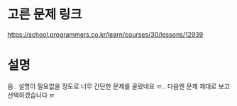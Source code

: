 # 고른 문제 링크

https://school.programmers.co.kr/learn/courses/30/lessons/12939

# 설명

음.. 설명이 필요없을 정도로 너무 간단한 문제를 골랐네요 ㅠ..
다음엔 문제 제대로 보고 선택하겠습니다 ㅠ
